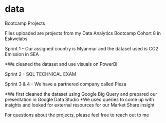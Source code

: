 # data
Bootcamp Projects

Files uploaded are projects from my Data Analytics Bootcamp Cohort 8 in Eskwelabs

Sprint 1 - Our assigned country is Myanmar and the dataset used is CO2 Emission in SEA

*We cleaned the dataset and use visuals on PowerBI

Sprint 2 - SQL TECHNICAL EXAM

Sprint 3 & 4 - We have a partnered company called Pieza

*We first cleaned the dataset using Google Big Query and prepared our presentation in Google Data Studio
*We used queries to come up with insights and looked for external resources for our Market Share insight

For questions about the projects, please feel free to reach out to me
